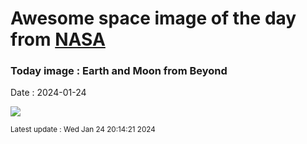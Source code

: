 
# Awesome space image of the day from [NASA](https://api.nasa.gov/)

### Today image : Earth and Moon from Beyond
Date : 2024-01-24

![](https://apod.nasa.gov/apod/image/2401/EarthMoon_Artemis1Saunders_960.jpg)

<small>Latest update : Wed Jan 24 20:14:21 2024</small>
        